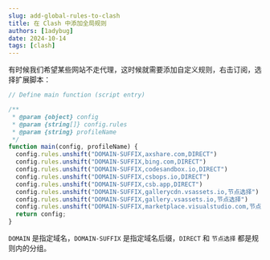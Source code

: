 ```yaml
---
slug: add-global-rules-to-clash
title: 在 Clash 中添加全局规则
authors: [1adybug]
date: 2024-10-14
tags: [clash]
---
```


有时候我们希望某些网站不走代理，这时候就需要添加自定义规则，右击订阅，选择扩展脚本：

```javascript
// Define main function (script entry)

/**
 * @param {object} config 
 * @param {string[]} config.rules 
 * @param {string} profileName 
 */
function main(config, profileName) {
  config.rules.unshift("DOMAIN-SUFFIX,axshare.com,DIRECT")
  config.rules.unshift("DOMAIN-SUFFIX,bing.com,DIRECT")
  config.rules.unshift("DOMAIN-SUFFIX,codesandbox.io,DIRECT")
  config.rules.unshift("DOMAIN-SUFFIX,csbops.io,DIRECT")
  config.rules.unshift("DOMAIN-SUFFIX,csb.app,DIRECT")
  config.rules.unshift("DOMAIN-SUFFIX,gallerycdn.vsassets.io,节点选择")
  config.rules.unshift("DOMAIN-SUFFIX,gallery.vsassets.io,节点选择")
  config.rules.unshift("DOMAIN-SUFFIX,marketplace.visualstudio.com,节点选择")
  return config;
}
```

`DOMAIN` 是指定域名，`DOMAIN-SUFFIX` 是指定域名后缀，`DIRECT` 和 `节点选择` 都是规则内的分组。
